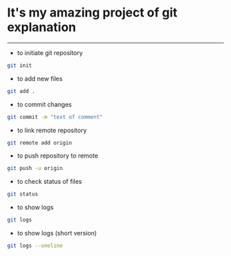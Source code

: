 # It's my amazing project of  git explanation  
---

 * to initiate git repository  

 
```bash
git init
```

* to add new files


```bash
git add .
```


* to commit changes 

```bash
git commit -m "text of comment"
```

* to link remote repository


```bash
git remote add origin
```


* to push repository to remote


```bash
git push -u origin
```


* to check status of files


```bash
git status
```

* to show logs


```bash
git logs
```


* to show logs (short version)


```bash
git logs --oneline
```

